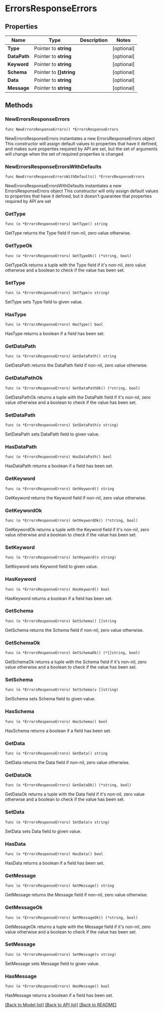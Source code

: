 # ErrorsResponseErrors

## Properties

Name | Type | Description | Notes
------------ | ------------- | ------------- | -------------
**Type** | Pointer to **string** |  | [optional] 
**DataPath** | Pointer to **string** |  | [optional] 
**Keyword** | Pointer to **string** |  | [optional] 
**Schema** | Pointer to **[]string** |  | [optional] 
**Data** | Pointer to **string** |  | [optional] 
**Message** | Pointer to **string** |  | [optional] 

## Methods

### NewErrorsResponseErrors

`func NewErrorsResponseErrors() *ErrorsResponseErrors`

NewErrorsResponseErrors instantiates a new ErrorsResponseErrors object
This constructor will assign default values to properties that have it defined,
and makes sure properties required by API are set, but the set of arguments
will change when the set of required properties is changed

### NewErrorsResponseErrorsWithDefaults

`func NewErrorsResponseErrorsWithDefaults() *ErrorsResponseErrors`

NewErrorsResponseErrorsWithDefaults instantiates a new ErrorsResponseErrors object
This constructor will only assign default values to properties that have it defined,
but it doesn't guarantee that properties required by API are set

### GetType

`func (o *ErrorsResponseErrors) GetType() string`

GetType returns the Type field if non-nil, zero value otherwise.

### GetTypeOk

`func (o *ErrorsResponseErrors) GetTypeOk() (*string, bool)`

GetTypeOk returns a tuple with the Type field if it's non-nil, zero value otherwise
and a boolean to check if the value has been set.

### SetType

`func (o *ErrorsResponseErrors) SetType(v string)`

SetType sets Type field to given value.

### HasType

`func (o *ErrorsResponseErrors) HasType() bool`

HasType returns a boolean if a field has been set.

### GetDataPath

`func (o *ErrorsResponseErrors) GetDataPath() string`

GetDataPath returns the DataPath field if non-nil, zero value otherwise.

### GetDataPathOk

`func (o *ErrorsResponseErrors) GetDataPathOk() (*string, bool)`

GetDataPathOk returns a tuple with the DataPath field if it's non-nil, zero value otherwise
and a boolean to check if the value has been set.

### SetDataPath

`func (o *ErrorsResponseErrors) SetDataPath(v string)`

SetDataPath sets DataPath field to given value.

### HasDataPath

`func (o *ErrorsResponseErrors) HasDataPath() bool`

HasDataPath returns a boolean if a field has been set.

### GetKeyword

`func (o *ErrorsResponseErrors) GetKeyword() string`

GetKeyword returns the Keyword field if non-nil, zero value otherwise.

### GetKeywordOk

`func (o *ErrorsResponseErrors) GetKeywordOk() (*string, bool)`

GetKeywordOk returns a tuple with the Keyword field if it's non-nil, zero value otherwise
and a boolean to check if the value has been set.

### SetKeyword

`func (o *ErrorsResponseErrors) SetKeyword(v string)`

SetKeyword sets Keyword field to given value.

### HasKeyword

`func (o *ErrorsResponseErrors) HasKeyword() bool`

HasKeyword returns a boolean if a field has been set.

### GetSchema

`func (o *ErrorsResponseErrors) GetSchema() []string`

GetSchema returns the Schema field if non-nil, zero value otherwise.

### GetSchemaOk

`func (o *ErrorsResponseErrors) GetSchemaOk() (*[]string, bool)`

GetSchemaOk returns a tuple with the Schema field if it's non-nil, zero value otherwise
and a boolean to check if the value has been set.

### SetSchema

`func (o *ErrorsResponseErrors) SetSchema(v []string)`

SetSchema sets Schema field to given value.

### HasSchema

`func (o *ErrorsResponseErrors) HasSchema() bool`

HasSchema returns a boolean if a field has been set.

### GetData

`func (o *ErrorsResponseErrors) GetData() string`

GetData returns the Data field if non-nil, zero value otherwise.

### GetDataOk

`func (o *ErrorsResponseErrors) GetDataOk() (*string, bool)`

GetDataOk returns a tuple with the Data field if it's non-nil, zero value otherwise
and a boolean to check if the value has been set.

### SetData

`func (o *ErrorsResponseErrors) SetData(v string)`

SetData sets Data field to given value.

### HasData

`func (o *ErrorsResponseErrors) HasData() bool`

HasData returns a boolean if a field has been set.

### GetMessage

`func (o *ErrorsResponseErrors) GetMessage() string`

GetMessage returns the Message field if non-nil, zero value otherwise.

### GetMessageOk

`func (o *ErrorsResponseErrors) GetMessageOk() (*string, bool)`

GetMessageOk returns a tuple with the Message field if it's non-nil, zero value otherwise
and a boolean to check if the value has been set.

### SetMessage

`func (o *ErrorsResponseErrors) SetMessage(v string)`

SetMessage sets Message field to given value.

### HasMessage

`func (o *ErrorsResponseErrors) HasMessage() bool`

HasMessage returns a boolean if a field has been set.


[[Back to Model list]](../README.md#documentation-for-models) [[Back to API list]](../README.md#documentation-for-api-endpoints) [[Back to README]](../README.md)


